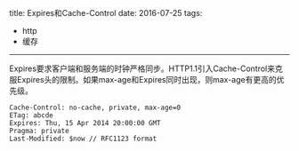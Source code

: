title: Expires和Cache-Control
date: 2016-07-25
tags: 
 - http
 - 缓存
---


Expires要求客户端和服务端的时钟严格同步。HTTP1.1引入Cache-Control来克服Expires头的限制。如果max-age和Expires同时出现，则max-age有更高的优先级。

```
Cache-Control: no-cache, private, max-age=0  
ETag: abcde  
Expires: Thu, 15 Apr 2014 20:00:00 GMT  
Pragma: private  
Last-Modified: $now // RFC1123 format  

```

